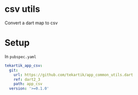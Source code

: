 # csv utils

Convert a dart map to csv


# Setup

In `pubspec.yaml`

```yaml
tekartik_app_csv:
  git:
    url: https://github.com/tekartik/app_common_utils.dart
    ref: dart2_3
    path: app_csv
  version: '>=0.1.0'
```